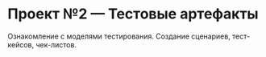 # Проект №2 — Тестовые артефакты
Ознакомление с моделями тестирования. Создание сценариев, тест-кейсов,  чек-листов. 

